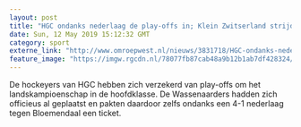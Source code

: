 ```yaml
---
layout: post
title: "HGC ondanks nederlaag de play-offs in; Klein Zwitserland strijdt om lijfsbehoud"
date: Sun, 12 May 2019 15:12:32 GMT
category: sport
externe_link: "http://www.omroepwest.nl/nieuws/3831718/HGC-ondanks-nederlaag-de-play-offs-in-Klein-Zwitserland-strijdt-om-lijfsbehoud"
feature_image: "https://imgw.rgcdn.nl/78077fb87cab48a9b12b1ab7df428324/opener/3831753.jpg"
---
```


De hockeyers van HGC hebben zich verzekerd van play-offs om het landskampioenschap in de hoofdklasse. De Wassenaarders hadden zich officieus al geplaatst en pakten daardoor zelfs ondanks een 4-1 nederlaag tegen Bloemendaal een ticket.
